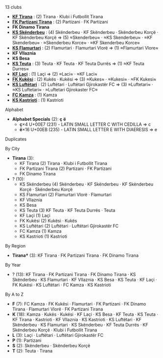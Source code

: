 13 clubs

- [**KF Tirana**](https://en.wikipedia.org/wiki/KF_Tirana) : (2) Tirana · Klubi i Futbollit Tirana
- [**FK Partizani Tirana**](https://en.wikipedia.org/wiki/FK_Partizani_Tirana) : (2) Partizani · FK Partizani
- **FK Dinamo Tirana**
- [**KS Skënderbeu**](https://en.wikipedia.org/wiki/KF_Skënderbeu_Korçë) : (4) Skënderbeu · KF Skënderbeu · Skënderbeu Korçë · KF Skënderbeu Korçë ⇒ (5) ≈Skenderbeu≈ · ≈KS Skenderbeu≈ · ≈KF Skenderbeu≈ · ≈Skenderbeu Korce≈ · ≈KF Skenderbeu Korce≈
- [**KS Flamurtari**](https://en.wikipedia.org/wiki/Flamurtari_Vlorë) : (2) Flamurtari · Flamurtari Vlorë ⇒ (1) ≈Flamurtari Vlore≈
- **KF Vllaznia**
- **KS Besa**
- [**KS Teuta**](https://en.wikipedia.org/wiki/KF_Teuta_Durrës) : (3) Teuta · KF Teuta · KF Teuta Durrës ⇒ (1) ≈KF Teuta Durres≈
- [**KF Laçi**](https://en.wikipedia.org/wiki/KF_Laçi) : (1) Laçi ⇒ (2) ≈Laci≈ · ≈KF Laci≈
- [**FK Kukësi**](https://en.wikipedia.org/wiki/FK_Kukësi) : (2) Kukës · Kukësi ⇒ (3) ≈Kukes≈ · ≈Kukesi≈ · ≈FK Kukesi≈
- [**KS Luftëtari**](https://en.wikipedia.org/wiki/Luftëtari_Gjirokastër_FC) : (2) Luftëtari · Luftëtari Gjirokastër FC ⇒ (3) ≈Luftetari≈ · ≈KS Luftetari≈ · ≈Luftetari Gjirokaster FC≈
- [**FC Kamza**](https://en.wikipedia.org/wiki/FC_Kamza) : (1) Kamza
- [**KS Kastrioti**](https://en.wikipedia.org/wiki/KS_Kastrioti) : (1) Kastrioti




Alphabet

- **Alphabet Specials** (2):  **ç**  **ë** 
  - **ç**×4 U+00E7 (231) - LATIN SMALL LETTER C WITH CEDILLA ⇒ c
  - **ë**×16 U+00EB (235) - LATIN SMALL LETTER E WITH DIAERESIS ⇒ e




Duplicates





By City

- **Tirana** (3): 
  - KF Tirana  (2) Tirana · Klubi i Futbollit Tirana
  - FK Partizani Tirana  (2) Partizani · FK Partizani
  - FK Dinamo Tirana 
- ? (10): 
  - KS Skënderbeu  (4) Skënderbeu · KF Skënderbeu · KF Skënderbeu Korçë · Skënderbeu Korçë
  - KS Flamurtari  (2) Flamurtari Vlorë · Flamurtari
  - KF Vllaznia 
  - KS Besa 
  - KS Teuta  (3) KF Teuta · KF Teuta Durrës · Teuta
  - KF Laçi  (1) Laçi
  - FK Kukësi  (2) Kukësi · Kukës
  - KS Luftëtari  (2) Luftëtari · Luftëtari Gjirokastër FC
  - FC Kamza  (1) Kamza
  - KS Kastrioti  (1) Kastrioti




By Region

- **Tirana†** (3):   KF Tirana · FK Partizani Tirana · FK Dinamo Tirana




By Year

- ? (13):   KF Tirana · FK Partizani Tirana · FK Dinamo Tirana · KS Skënderbeu · KS Flamurtari · KF Vllaznia · KS Besa · KS Teuta · KF Laçi · FK Kukësi · KS Luftëtari · FC Kamza · KS Kastrioti






By A to Z

- **F** (7): FC Kamza · FK Kukësi · Flamurtari · FK Partizani · FK Dinamo Tirana · Flamurtari Vlorë · FK Partizani Tirana
- **K** (18): Kamza · Kukës · Kukësi · KF Laçi · KS Besa · KF Teuta · KS Teuta · KF Tirana · Kastrioti · KF Vllaznia · KS Kastrioti · KS Luftëtari · KF Skënderbeu · KS Flamurtari · KS Skënderbeu · KF Teuta Durrës · KF Skënderbeu Korçë · Klubi i Futbollit Tirana
- **L** (3): Laçi · Luftëtari · Luftëtari Gjirokastër FC
- **P** (1): Partizani
- **S** (2): Skënderbeu · Skënderbeu Korçë
- **T** (2): Teuta · Tirana




